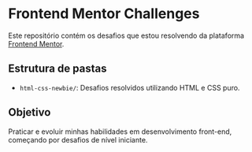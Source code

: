 # Frontend Mentor Challenges

Este repositório contém os desafios que estou resolvendo da plataforma [Frontend Mentor](https://www.frontendmentor.io/).

## Estrutura de pastas

- `html-css-newbie/`: Desafios resolvidos utilizando HTML e CSS puro.

## Objetivo

Praticar e evoluir minhas habilidades em desenvolvimento front-end, começando por desafios de nível iniciante.
